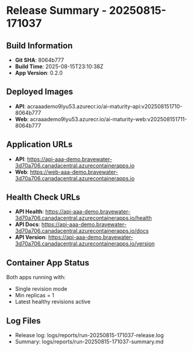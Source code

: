 # Release Summary - 20250815-171037

## Build Information
- **Git SHA**: 8064b777
- **Build Time**: 2025-08-15T23:10:38Z
- **App Version**: 0.2.0

## Deployed Images
- **API**: acraaademo9lyu53.azurecr.io/ai-maturity-api:v202508151710-8064b777
- **Web**: acraaademo9lyu53.azurecr.io/ai-maturity-web:v202508151711-8064b777

## Application URLs
- **API**: https://api-aaa-demo.bravewater-3d70a706.canadacentral.azurecontainerapps.io
- **Web**: https://web-aaa-demo.bravewater-3d70a706.canadacentral.azurecontainerapps.io

## Health Check URLs
- **API Health**: https://api-aaa-demo.bravewater-3d70a706.canadacentral.azurecontainerapps.io/health
- **API Docs**: https://api-aaa-demo.bravewater-3d70a706.canadacentral.azurecontainerapps.io/docs
- **API Version**: https://api-aaa-demo.bravewater-3d70a706.canadacentral.azurecontainerapps.io/version

## Container App Status
Both apps running with:
- Single revision mode
- Min replicas = 1
- Latest healthy revisions active

## Log Files
- Release log: logs/reports/run-20250815-171037-release.log
- Summary: logs/reports/run-20250815-171037-summary.md

